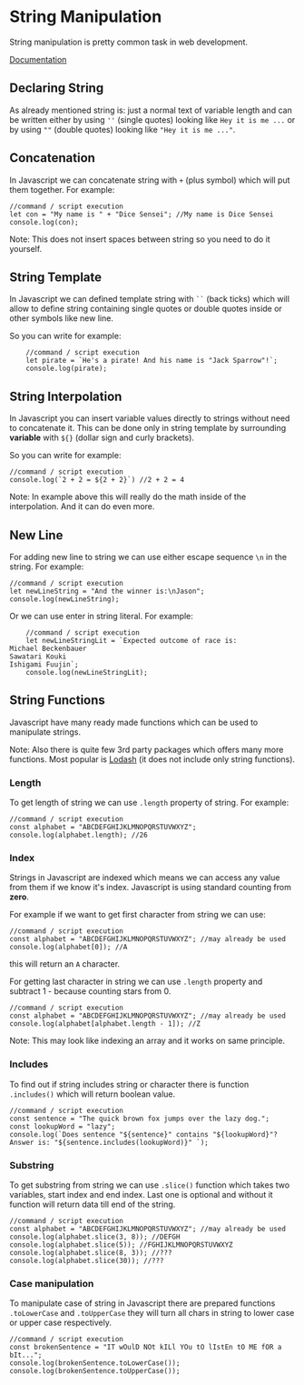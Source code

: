 # String Manipulation

String manipulation is pretty common task in web development.

[Documentation](https://developer.mozilla.org/en-US/docs/Web/JavaScript/Reference/Global_Objects/String)

## Declaring String

As already mentioned string is: just a normal text of variable length and can be written either by using `''` (single quotes) looking like `Hey it is me ...` or by using `""` (double quotes) looking like `"Hey it is me ..."`.

## Concatenation

In Javascript we can concatenate string with `+` (plus symbol) which will put them together. For example:

    //command / script execution
    let con = "My name is " + "Dice Sensei"; //My name is Dice Sensei
    console.log(con);

Note: This does not insert spaces between string so you need to do it yourself.

## String Template

In Javascript we can defined template string with ` `` ` (back ticks) which will allow to define string containing single quotes or double quotes inside or other symbols like new line.

So you can write for example:

```
    //command / script execution
    let pirate = `He's a pirate! And his name is "Jack Sparrow"!`;
    console.log(pirate);
```

## String Interpolation

In Javascript you can insert variable values directly to strings without need to concatenate it. This can be done only in string template by surrounding **variable** with `${}` (dollar sign and curly brackets).

So you can write for example:

    //command / script execution
    console.log(`2 + 2 = ${2 + 2}`) //2 + 2 = 4

Note: In example above this will really do the math inside of the interpolation. And it can do even more.

## New Line

For adding new line to string we can use either escape sequence `\n` in the string. For example:

    //command / script execution
    let newLineString = "And the winner is:\nJason";
    console.log(newLineString);

Or we can use enter in string literal. For example:

```
    //command / script execution
    let newLineStringLit = `Expected outcome of race is:
Michael Beckenbauer
Sawatari Kouki
Ishigami Fuujin`;
    console.log(newLineStringLit);
```

## String Functions

Javascript have many ready made functions which can be used to manipulate strings.

Note: Also there is quite few 3rd party packages which offers many more functions. Most popular is [Lodash](https://lodash.com/) (it does not include only string functions).

### Length

To get length of string we can use `.length` property of string. For example:

    //command / script execution
    const alphabet = "ABCDEFGHIJKLMNOPQRSTUVWXYZ";
    console.log(alphabet.length); //26

### Index

Strings in Javascript are indexed which means we can access any value from them if we know it's index. Javascript is using standard counting from **zero**.

For example if we want to get first character from string we can use:

    //command / script execution
    const alphabet = "ABCDEFGHIJKLMNOPQRSTUVWXYZ"; //may already be used
    console.log(alphabet[0]); //A

this will return an `A` character.

For getting last character in string we can use `.length` property and subtract 1 - because counting stars from 0.

    //command / script execution
    const alphabet = "ABCDEFGHIJKLMNOPQRSTUVWXYZ"; //may already be used
    console.log(alphabet[alphabet.length - 1]); //Z

Note: This may look like indexing an array and it works on same principle.

### Includes

To find out if string includes string or character there is function `.includes()` which will return boolean value.

    //command / script execution
    const sentence = "The quick brown fox jumps over the lazy dog.";
    const lookupWord = "lazy";
    console.log(`Does sentence "${sentence}" contains "${lookupWord}"? Answer is: "${sentence.includes(lookupWord)}" `);

### Substring

To get substring from string we can use `.slice()` function which takes two variables, start index and end index. Last one is optional and without it function will return data till end of the string.

    //command / script execution
    const alphabet = "ABCDEFGHIJKLMNOPQRSTUVWXYZ"; //may already be used
    console.log(alphabet.slice(3, 8)); //DEFGH
    console.log(alphabet.slice(5)); //FGHIJKLMNOPQRSTUVWXYZ
    console.log(alphabet.slice(8, 3)); //???
    console.log(alphabet.slice(30)); //???

### Case manipulation

To manipulate case of string in Javascript there are prepared functions `.toLowerCase` and `.toUpperCase` they will turn all chars in string to lower case or upper case respectively.

    //command / script execution
    const brokenSentence = "IT wOulD NOt kILl YOu tO lIstEn tO ME fOR a bIt...";
    console.log(brokenSentence.toLowerCase());
    console.log(brokenSentence.toUpperCase());
